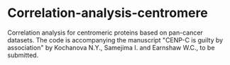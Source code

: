 # Correlation-analysis-centromere
Correlation analysis for centromeric proteins based on pan-cancer datasets. The code is accompanying the manuscript "CENP-C is guilty by association" by Kochanova N.Y., Samejima I. and Earnshaw W.C., to be submitted.
